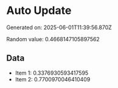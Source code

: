 # Auto Update

Generated on: 2025-06-01T11:39:56.870Z

Random value: 0.4668147105897562

## Data

- Item 1: 0.3376930593417595
- Item 2: 0.7700970046410409